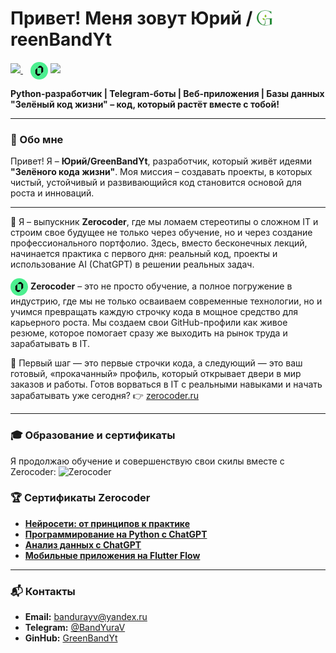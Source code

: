 # **Привет! Меня зовут Юрий** / <img src="https://raw.githubusercontent.com/GreenBandYt/GreenBandYt/main/assets/images/b_logo_g.png" width="25" alt="G" style="vertical-align: -2px;">reenBandYt

<p>
  <a href="https://github.com/GreenBandYt" target="_blank" rel="noopener noreferrer">
    <img src="https://img.shields.io/badge/GreenBandYt-Зелёный_код_жизни-32CD32?style=for-the-badge&logo=leaflet&logoColor=white">
  </a>
  &nbsp;&nbsp;
  <img src="https://raw.githubusercontent.com/GreenBandYt/GreenBandYt/main/assets/logos/zerocoder.png" width="28" height="28" alt="Zerocoder" style="vertical-align: middle; border-radius: 50%;">
  <a href="https://github.com/GreenBandYt/Zerocoder/blob/main/README.md" target="_blank" rel="noopener noreferrer">
    <img src="https://img.shields.io/badge/Zerocoder-Выпускник-%239B59B6?style=for-the-badge">
  </a>
</p>


**Python-разработчик | Telegram-боты | Веб-приложения | Базы данных**  
**"Зелёный код жизни" – код, который растёт вместе с тобой!**

---

### 🍃 Обо мне

Привет! Я – **Юрий/GreenBandYt**, разработчик, который живёт идеями **"Зелёного кода жизни"**. Моя миссия – создавать проекты, в которых чистый, устойчивый и развивающийся код становится основой для роста и инноваций.

--- 

🚶 Я – выпускник **Zerocoder**, где мы ломаем стереотипы о сложном IT и строим свое будущее не только через обучение, но и через создание профессионального портфолио. Здесь, вместо бесконечных лекций, начинается практика с первого дня: реальный код, проекты и использование AI (ChatGPT) в решении реальных задач.

<img src="https://raw.githubusercontent.com/GreenBandYt/GreenBandYt/main/assets/logos/zerocoder.png" width="28" height="28" alt="Zerocoder" style="vertical-align: middle; border-radius: 50%;"> **Zerocoder** – это не просто обучение, а полное погружение в индустрию, где мы не только осваиваем современные технологии, но и учимся превращать каждую строчку кода в мощное средство для карьерного роста. Мы создаем свои GitHub-профили как живое резюме, которое помогает сразу же выходить на рынок труда и зарабатывать в IT.

🌾 Первый шаг — это первые строчки кода, а следующий — это ваш готовый, «прокачанный» профиль, который открывает двери в мир заказов и работы. Готов ворваться в IT с реальными навыками и начать зарабатывать уже сегодня? 👉 [zerocoder.ru](https://zerocoder.ru/)

---

  ### 🎓 Образование и сертификаты

Я продолжаю обучение и совершенствую свои скилы вместе с Zerocoder: ![Zerocoder](https://img.shields.io/badge/Zerocoder-Выпускник-%239B59B6?style=flat-square)

### 🏆 **Сертификаты Zerocoder**  

- **[Нейросети: от принципов к практике](https://raw.githubusercontent.com/GreenBandYt/GreenBandYt/main/certificates/Diploma_14581.png)**
- **[Программирование на Python с ChatGPT](https://raw.githubusercontent.com/GreenBandYt/GreenBandYt/main/certificates/Diploma_13873.png)**
- **[Анализ данных с ChatGPT](https://raw.githubusercontent.com/GreenBandYt/GreenBandYt/main/certificates/Diploma_14009.png)**
- **[Мобильные приложения на Flutter Flow](https://raw.githubusercontent.com/GreenBandYt/GreenBandYt/main/certificates/Diploma_15253.png)**

---

### 📬 Контакты

- **Email:** [bandurayv@yandex.ru](mailto:bandurayv@yandex.ru)
- **Telegram:** [@BandYuraV](https://t.me/BandYuraV)
- **GinHub:** [GreenBandYt](https://github.com/GreenBandYt)
